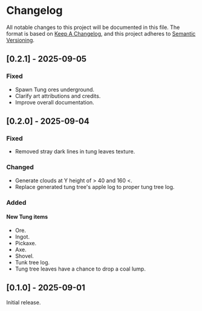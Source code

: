 # Changelog

All notable changes to this project will be documented in this file. The
format is based on [Keep A
Changelog](https://keepachangelog.com/en/1.1.0/), and this project
adheres to [Semantic Versioning](https://semver.org/spec/v2.0.0.html).

## [0.2.1] - 2025-09-05

### Fixed

- Spawn Tung ores underground.
- Clarify art attributions and credits.
- Improve overall documentation.


## [0.2.0] - 2025-09-04

### Fixed

- Removed stray dark lines in tung leaves texture.

### Changed

- Generate clouds at Y height of > 40 and  160 <.
- Replace generated tung tree's apple log to proper tung tree log.

### Added

#### New Tung items

- Ore.
- Ingot.
- Pickaxe.
- Axe.
- Shovel.
- Tunk tree log.
- Tung tree leaves have a chance to drop a coal lump.

## [0.1.0] - 2025-09-01

Initial release.
